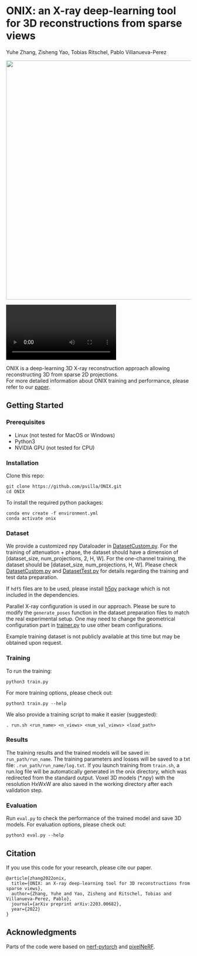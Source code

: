 # ONIX: an X-ray deep-learning tool for 3D reconstructions from sparse views

Yuhe Zhang, Zisheng Yao, Tobias Ritschel, Pablo Villanueva-Perez



<p align="center">
<img src="images/ONIX-Illustration.png" width="650"/>
</p>

![](images/ONIX-supp-movie.mp4)

ONIX is a deep-learning 3D X-ray reconstruction approach allowing reconstructing 3D from sparse 2D projections.  
For more detailed information about ONIX training and performance, please refer to our [paper](https://arxiv.org/abs/2203.00682).

## Getting Started
### Prerequisites

- Linux (not tested for MacOS or Windows)
- Python3
- NVIDIA GPU (not tested for CPU)

### Installation

Clone this repo:

```
git clone https://github.com/pvilla/ONIX.git
cd ONIX
```
To install the required python packages:

```
conda env create -f environment.yml
conda activate onix
```

### Dataset 

We provide a customized npy Dataloader in [DatasetCustom.py](https://github.com/pvilla/ONIX/blob/master/models/DatasetCustom.py).
For the training of attenuation + phase, the dataset should have a dimension of [dataset_size, num_projections, 2, H, W]. For the one-channel training, the dataset should be [dataset_size, num_projections, H, W]. 
Please check [DatasetCustom.py](https://github.com/pvilla/ONIX/blob/master/models/DatasetCustom.py) and [DatasetTest.py](https://github.com/pvilla/ONIX/blob/master/models/DatasetTest.py) for details regarding the training and test data preparation.

If `hdf5` files are to be used, please install [h5py](https://anaconda.org/anaconda/h5py) package which is not included in the dependencies.

Parallel X-ray configuration is used in our approach. 
Please be sure to modify the `generate_poses` function in the dataset preparation files to match the real experimental setup. 
One may need to change the geometrical configuration part in [trainer.py](https://github.com/pvilla/ONIX/blob/master/models/trainer.py) to use other beam configurations.

Example training dataset is not publicly available at this time but may be obtained upon request.


### Training
To run the training:

`python3 train.py`

For more training options, please check out:

`python3 train.py --help`

We also provide a training script to make it easier (suggested):

`. run.sh <run_name> <n_views> <num_val_views> <load_path>`


### Results
The training results and the trained models will be saved in: `run_path/run_name`.
The training parameters and losses will be saved to a txt file: `.run_path/run_name/log.txt`.
If you launch training from `train.sh`, a run.log file will be automatically generated in the onix directory, which was redirected from the standard output.
Voxel 3D models (\*.npy) with the resolution HxWxW are also saved in the working directory after each validation step. 
 

### Evaluation
Run `eval.py` to check the performance of the trained model and save 3D models. 
For evaluation options, please check out:

`python3 eval.py --help`

## Citation
If you use this code for your research, please cite our paper.
```
@article{zhang2022onix,
  title={ONIX: an X-ray deep-learning tool for 3D reconstructions from sparse views},
  author={Zhang, Yuhe and Yao, Zisheng and Ritschel, Tobias and Villanueva-Perez, Pablo},
  journal={arXiv preprint arXiv:2203.00682},
  year={2022}
}
```
## Acknowledgments
Parts of the code were based on [nerf-pytorch](https://github.com/krrish94/nerf-pytorch) and [pixelNeRF](https://github.com/sxyu/pixel-nerf).
